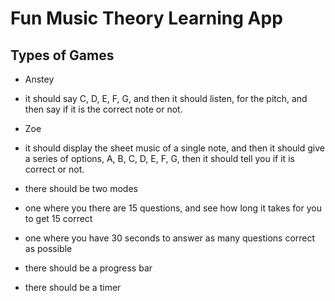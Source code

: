 # Fun Music Theory Learning App

## Types of Games

- Anstey
- it should say C, D, E, F, G, and then it should listen, for the pitch, and then say if it is the correct note or not.

- Zoe
- it should display the sheet music of a single note, and then it should give a series of options, A, B, C, D, E, F, G, then it should tell you if it is correct or not.
- there should be two modes
- one where you there are 15 questions, and see how long it takes for you to get 15 correct
- one where you have 30 seconds to answer as many questions correct as possible
- there should be a progress bar
- there should be a timer

